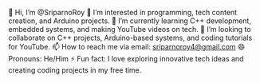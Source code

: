 👋 Hi, I’m @SriparnoRoy
👀 I’m interested in programming, tech content creation, and Arduino projects.
🌱 I’m currently learning C++ development, embedded systems, and making YouTube videos on tech.
💞️ I’m looking to collaborate on C++ projects, Arduino-based systems, and coding tutorials for YouTube.
📫 How to reach me via email: sriparnoroy4@gmail.com
😄 Pronouns: He/Him
⚡ Fun fact: I love exploring innovative tech ideas and creating coding projects in my free time.

<!---
SriparnoRoy/SriparnoRoy is a ✨ special ✨ repository because its `README.md` (this file) appears on your GitHub profile.
You can click the Preview link to take a look at your changes.
--->
